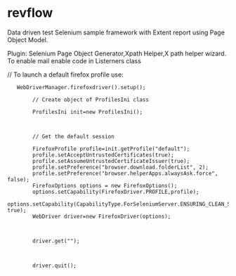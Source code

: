 # revflow
Data driven test
Selenium sample framework with Extent report using Page Object Model.

Plugin: Selenium Page Object Generator,Xpath Helper,X path helper wizard.
To enable mail enable code in Listerners class


// To launch a default firefox profile use:

  	   WebDriverManager.firefoxdriver().setup();
 
            // Create object of ProfilesIni class
 
            ProfilesIni init=new ProfilesIni();
 
 
 
            // Get the default session  
 
            FirefoxProfile profile=init.getProfile("default");
            profile.setAcceptUntrustedCertificates(true);
            profile.setAssumeUntrustedCertificateIssuer(true);
            profile.setPreference("browser.download.folderList", 2);
            profile.setPreference("browser.helperApps.alwaysAsk.force", false);
            FirefoxOptions options = new FirefoxOptions();
            options.setCapability(FirefoxDriver.PROFILE,profile);
            options.setCapability(CapabilityType.ForSeleniumServer.ENSURING_CLEAN_SESSION, true);
            WebDriver driver=new FirefoxDriver(options);
 
 
 
            driver.get("");
 
 
 
            driver.quit();

